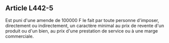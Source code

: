 Article L442-5
----
Est puni d'une amende de 100000 F le fait par toute personne d'imposer,
directement ou indirectement, un caractère minimal au prix de revente d'un
produit ou d'un bien, au prix d'une prestation de service ou à une marge
commerciale.
